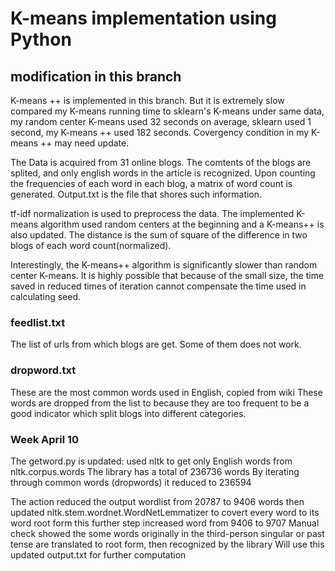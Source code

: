 # K-means implementation using Python

## modification in this branch
K-means ++ is implemented in this branch.
But it is extremely slow
compared my K-means running time to sklearn's K-means under same data, my random center K-means used 32 seconds on average, sklearn used 1 second, my K-means ++ used 182 seconds. 
Covergency condition in my K-means ++ may need update.


The Data is acquired from 31 online blogs. The comtents of the blogs are splited, and only english words in the article is recognized. Upon counting the frequencies of each word in each blog, a matrix of word count is generated. Output.txt is the file that shores such information. 

tf-idf normalization is used to preprocess the data. The implemented K-means algorithm used random centers at the beginning and a K-means++ is also updated. The distance is the sum of square of the difference in two blogs of each word count(normalized). 

Interestingly, the K-means++ algorithm is significantly slower than random center K-means. It is highly possible that because of the small size, the time saved in reduced times of iteration cannot compensate the time used in calculating seed. 

### feedlist.txt
The list of urls from which blogs are get. Some of them does not work.

### dropword.txt
These are the most common words used in English, copied from wiki
These words are dropped from the list to because they are too frequent to be a good indicator which split blogs into different categories.

### Week April 10

The getword.py is updated: used nltk to get only English words from nltk.corpus.words
The library has a total of 236736 words
By iterating through common words (dropwords) it reduced to 236594

The action reduced the output wordlist from 20787 to 9406 words
then updated nltk.stem.wordnet.WordNetLemmatizer to covert every word to its word root form
this further step increased word from 9406 to 9707
Manual check showed the some words originally in the third-person singular or past tense are translated to root form, then recognized by the library
Will use this updated output.txt for further computation
